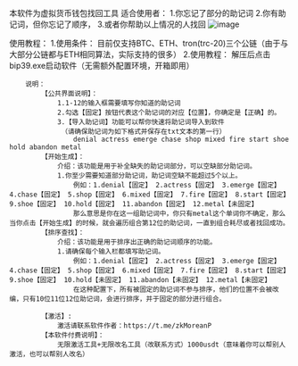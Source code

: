本软件为虚拟货币钱包找回工具
适合使用者：
	1.你忘记了部分的助记词
	2.你有助记词，但你忘记了顺序，
	3.或者你帮助以上情况的人找回
![image](https://github.com/user-attachments/assets/55228618-9958-4077-99a3-1b5ef0d49ab9)


使用教程：
	1.使用条件：
		目前仅支持BTC、ETH、tron(trc-20)三个公链（由于与大部分公链都与ETH相同算法，实际支持的很多）
	2.使用教程：
		解压后点击bip39.exe启动软件（无需额外配置环境，开箱即用）
		
		说明：
			【公共界面说明】：
				1.1-12的输入框需要填写你知道的助记词
				2.勾选【固定】按钮代表这个助记词的对应【位置】，你确定是【正确】的。
				3.【导入助记词】功能可以帮你快速将助记词导入到软件
				 （请确保助记词为如下格式并保存在txt文本的第一行）
					denial actress emerge chase shop mixed fire start shoe hold abandon metal
			【开始生成】：
				介绍：该功能是用于补全缺失的助记词部分，可以空缺部分助记词。
				1.你至少需要知道部分助记词，助记词空缺不能超过5个以上。
					例如：1.denial【固定】 2.actress【固定】 3.emerge【固定】 4.chase【固定】 5.shop【固定】 6.mixed【固定】 7.fire【固定】 8.start【固定】 9.shoe【固定】 10.hold【固定】 11.abandon【固定】 12.metal【未固定】
					那么意思是你在这一组助记词中，你只有metal这个单词你不确定，那么当你点击【开始生成】的时候，就会遍历组合第12位的助记词，一直到组合耗尽或者找回成功。
			【排序查找】：	
				介绍：该功能是用于排序出正确的助记词顺序的功能。
				1.请确保每个输入栏都填写助记词。
					例如：1.denial【固定】 2.actress【固定】 3.emerge【固定】 4.chase【固定】 5.shop【固定】 6.mixed【固定】 7.fire【固定】 8.start【固定】 9.shoe【固定】 10.hold【未固定】 11.abandon【未固定】 12.metal【未固定】
					在这种配置下，所有被固定的助记词不参与排序，他们的位置不会被改编，只有10位11位12位助记词，会进行排序，并于固定的部分进行组合。
					
			【激活】:
				激活请联系软件作者：https://t.me/zkMoreanP
			【本软件付费说明】：
				无限激活工具+无限改名工具（改联系方式）1000usdt（意味着你可以帮别人激活，也可以帮别人改名）
